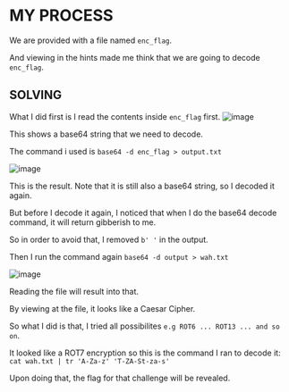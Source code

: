 # MY PROCESS

We are provided with a file named ```enc_flag```.

And viewing in the hints made me think that we are going to decode ```enc_flag```.

## SOLVING

What I did first is I read the contents inside ```enc_flag``` first.
![image](https://github.com/user-attachments/assets/800d1644-bdc6-4635-a633-a4f364c18c6e)

This shows a base64 string that we need to decode.

The command i used is ```base64 -d enc_flag > output.txt```

![image](https://github.com/user-attachments/assets/4e021b52-ff81-4fbb-9ab9-90e0fe105f40)

This is the result. Note that it is still also a base64 string, so I decoded it again.

But before I decode it again, I noticed that when I do the base64 decode command, it will return gibberish to me.

So in order to avoid that, I removed ```b' '``` in the output.

Then I run the command again ```base64 -d output > wah.txt```

![image](https://github.com/user-attachments/assets/5a7a150e-f5dd-40cb-96e8-b869628e88de)

Reading the file will result into that.

By viewing at the file, it looks like a Caesar Cipher. 

So what I did is that, I tried all possibilites ```e.g ROT6 ... ROT13 ... and so on```.

It looked like a ROT7 encryption so this is the command I ran to decode it:
```cat wah.txt | tr 'A-Za-z' 'T-ZA-St-za-s'```

Upon doing that, the flag for that challenge will be revealed.

